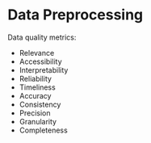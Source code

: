 # Data Preprocessing

Data quality metrics:

- Relevance
- Accessibility
- Interpretability
- Reliability
- Timeliness
- Accuracy
- Consistency
- Precision
- Granularity
- Completeness
